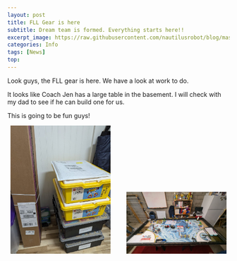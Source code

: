 ```yaml
---
layout: post
title: FLL Gear is here
subtitle: Dream team is formed. Everything starts here!!
excerpt_image: https://raw.githubusercontent.com/nautilusrobot/blog/master/assets/images/post_img/20248_24_post_1.JPG
categories: Info
tags: [News]
top:
---
```


Look guys, the FLL gear is here. We have a look at work to do.

It looks like Coach Jen has a large table in the basement. I will check with my dad to see if he can build one for us.

This is going to be fun guys!

<p align="center">
  <img alt="Light" src="https://raw.githubusercontent.com/nautilusrobot/blog/master/assets/images/post_img/20248_24_post_1.JPG" width="45%">
&nbsp; &nbsp; &nbsp; &nbsp;
  <img alt="Dark" src="https://raw.githubusercontent.com/nautilusrobot/blog/master/assets/images/post_img/20248_24_post_2.JPG" width="45%">
</p>

